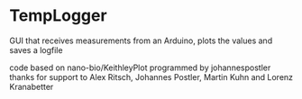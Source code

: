 # TempLogger

GUI that receives measurements from an Arduino, plots the values and saves a logfile

code based on nano-bio/KeithleyPlot programmed by johannespostler
thanks for support to Alex Ritsch, Johannes Postler, Martin Kuhn and Lorenz Kranabetter